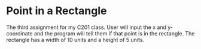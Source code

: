 # Point in a Rectangle
 The third assignment for my C201 class.  User will input the x and y-coordinate and the program will tell them if that point is in the rectangle.  The rectangle has a width of 10 units and a height of 5 units.
